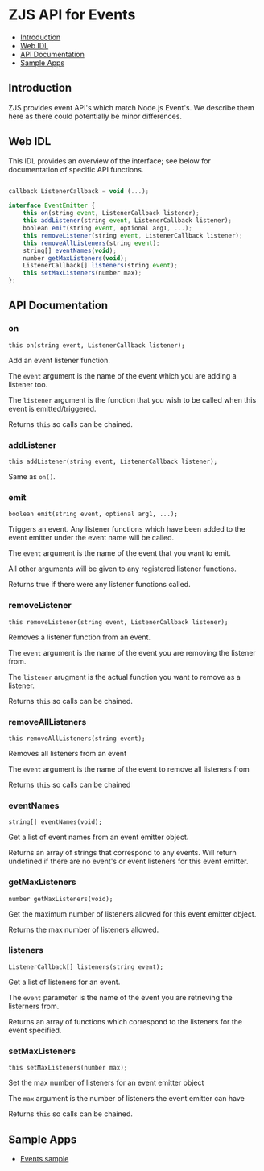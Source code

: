 ZJS API for Events
==================

* [Introduction](#introduction)
* [Web IDL](#web-idl)
* [API Documentation](#api-documentation)
* [Sample Apps](#sample-apps)

Introduction
------------
ZJS provides event API's which match Node.js Event's. We describe them here as there could
potentially be minor differences.

Web IDL
-------
This IDL provides an overview of the interface; see below for documentation of
specific API functions.

```javascript

callback ListenerCallback = void (...);

interface EventEmitter {
    this on(string event, ListenerCallback listener);
    this addListener(string event, ListenerCallback listener);
    boolean emit(string event, optional arg1, ...);
    this removeListener(string event, ListenerCallback listener);
    this removeAllListeners(string event);
    string[] eventNames(void);
    number getMaxListeners(void);
    ListenerCallback[] listeners(string event);
    this setMaxListeners(number max);
};
```

API Documentation
-----------------

### on
`this on(string event, ListenerCallback listener);`

Add an event listener function.

The `event` argument is the name of the event which you are adding a listener too.

The `listener` argument is the function that you wish to be called when this event
is emitted/triggered.

Returns `this` so calls can be chained.

### addListener
`this addListener(string event, ListenerCallback listener);`

Same as `on()`.

### emit
`boolean emit(string event, optional arg1, ...);`

Triggers an event. Any listener functions which have been added to the event emitter
under the event name will be called.

The `event` argument is the name of the event that you want to emit.

All other arguments will be given to any registered listener functions.

Returns true if there were any listener functions called.

### removeListener
`this removeListener(string event, ListenerCallback listener);`

Removes a listener function from an event.

The `event` argument is the name of the event you are removing the listener from.

The `listener` arugment is the actual function you want to remove as a listener.

Returns `this` so calls can be chained.

### removeAllListeners
`this removeAllListeners(string event);`

Removes all listeners from an event

The `event` argument is the name of the event to remove all listeners from

Returns `this` so calls can be chained

### eventNames
`string[] eventNames(void);`

Get a list of event names from an event emitter object.

Returns an array of strings that correspond to any events. Will return undefined
if there are no event's or event listeners for this event emitter.

### getMaxListeners
`number getMaxListeners(void);`

Get the maximum number of listeners allowed for this event emitter object.

Returns the max number of listeners allowed.

### listeners
`ListenerCallback[] listeners(string event);`

Get a list of listeners for an event.

The `event` parameter is the name of the event you are retrieving the listerners from.

Returns an array of functions which correspond to the listeners for the event specified.

### setMaxListeners
`this setMaxListeners(number max);`

Set the max number of listeners for an event emitter object

The `max` argument is the number of listeners the event emitter can have

Returns `this` so calls can be chained.

Sample Apps
-----------
* [Events sample](../samples/tests/Events.js)
